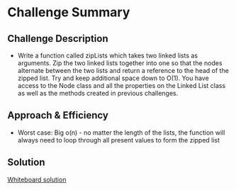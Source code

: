# Challenge Summary
<!-- Short summary or background information -->

## Challenge Description
<!-- Description of the challenge -->
- Write a function called zipLists which takes two linked lists as arguments. Zip the two linked lists together into one so that the nodes alternate between the two lists and return a reference to the head of the zipped list. Try and keep additional space down to O(1). You have access to the Node class and all the properties on the Linked List class as well as the methods created in previous challenges.

## Approach & Efficiency
<!-- What approach did you take? Why? What is the Big O space/time for this approach? -->
- Worst case: Big o(n) - no matter the length of the lists, the function will always need to loop through all present values to form the zipped list

## Solution
<!-- Embedded whiteboard image -->

[Whiteboard solution](ll-zip.png)
